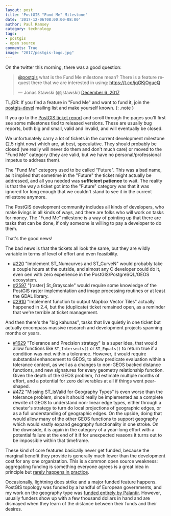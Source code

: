 ```yaml
---
layout: post
title: 'PostGIS "Fund Me" Milestone'
date: '2017-12-06T08:00:00-08:00'
author: Paul Ramsey
category: technology
tags:
- postgis
- open source
comments: True
image: "2017/postgis-logo.jpg"
---
```


On the twitter this morning, there was a good question:

<blockquote class="twitter-tweet" data-lang="en"><p lang="en" dir="ltr"><a href="https://twitter.com/postgis?ref_src=twsrc%5Etfw">@postgis</a> what is the Fund Me milestone mean? There is a feature request there that we are interested in using: <a href="https://t.co/jqGKjOgueQ">https://t.co/jqGKjOgueQ</a></p>&mdash; Jonas Stawski (@jstawski) <a href="https://twitter.com/jstawski/status/938452458698928128?ref_src=twsrc%5Etfw">December 6, 2017</a></blockquote>
<script async src="https://platform.twitter.com/widgets.js" charset="utf-8"></script>

TL;DR: If you find a feature in "Fund Me" and want to fund it, join the [postgis-devel](https://lists.osgeo.org/mailman/listinfo/postgis-devel) mailing list and make yourself known. 
{: .note }

If you go to the [PostGIS ticket report](https://trac.osgeo.org/postgis/report/3) and scroll through the pages you'll first see some milestones tied to released versions. These are usually bug reports, both big and small, valid and invalid, and will eventually be closed. 

We unfortunately carry a lot of tickets in the current development milestone (2.5 right now) which are, at best, speculative. They should probably be closed (we really will never do them and don't much care) or moved to the "Fund Me" category (they are valid, but we have no personal/professional impetus to address them).

The "Fund Me" category used to be called "Future". This was a bad name, as it implied that sometime in the "Future" the ticket might actually be addressed, and all you needed was **sufficient patience** to wait. The reality is that the way a ticket got into the "Future" category was that it was ignored for long enough that we couldn't stand to see it in the current milestone anymore. 

The PostGIS development community includes all kinds of developers, who make livings in all kinds of ways, and there are folks who will work on tasks for money. The "Fund Me" milestone is a way of pointing up that there are tasks that can be done, if only someone is willing to pay a developer to do them.

That's the good news!

The bad news is that the tickets all look the same, but they are wildly variable in terms of level of effort and even feasibility.

* [#220](https://trac.osgeo.org/postgis/ticket/220) "Implement ST_Numcurves and ST_CurveN" would probably take a couple hours at the outside, and almost any C developer could do it, even oen with zero experience in the PostGIS/PostgreSQL/GEOS ecosystem.
* [#2597](https://trac.osgeo.org/postgis/ticket/2597) "[raster] St_Grayscale" would require some knowledge of the PostGIS raster implementation and image processing routines or at least the GDAL library.
* [#2910](https://trac.osgeo.org/postgis/ticket/2910) "Implement function to output Mapbox Vector Tiles" actually happened in 2.4, but the (duplicate) ticket remained open, as a reminder that we're terrible at ticket management.

And then there's the "big kahunas", tasks that live quietly in one ticket but actually encompass massive research and development projects spanning months or years.

* [#1629](https://trac.osgeo.org/postgis/ticket/1629) "Tolerance and Precision strategy" is a super idea, that would allow functions like `ST_Intersects()` or `ST_Equals()` to return true if a condition was met within a tolerance. However, it would require substantial enhancement to GEOS, to allow predicate evaluation within a tolerance context, as well as a changes to non-GEOS backed distance functions, and new signatures for every geometry relationship function. Given the depth of the GEOS problem, I'd estimate multiple months of effort, and a potential for zero deliverables at all if things went pear-shaped.
* [#472](https://trac.osgeo.org/postgis/ticket/472) "Missing ST_IsValid for Geography Types" is even worse than the tolerance problem, since it should really be implemented as a complete rewrite of GEOS to understand non-linear edge types, either through a cheater's strategy to turn do local projections of geographic edges, or as a full understanding of geographic edges. On the upside, doing that would allow many of the other GEOS functions to support geography which would vastly expand geography functionality in one stroke. On the downside, it is again in the category of a year-long effort with a potential failure at the end of it if for unexpected reasons it turns out to be impossible within that timeframe.

These kind of core features basically never get funded, because the marginal benefit they provide is generally much lower than the development cost for any one organization. This is a common open source weakness: aggregating funding is something everyone agrees is a great idea in principle but [rarely happens in practice](http://blog.cleverelephant.ca/2005/10/concurrency-for-postgis.html). 

Occasionally, lightning does strike and a major funded feature happens. PostGIS topology was funded by a handful of European governments, and my work on the geography type was [funded entirely by Palantir](https://www.directionsmag.com/article/1638). However, usually funders show up with a few thousand dollars in hand and are dismayed when they learn of the distance between their funds and their desires.
